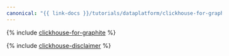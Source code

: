 ```yaml
---
canonical: "{{ link-docs }}/tutorials/dataplatform/clickhouse-for-graphite"
---
```


{% include [clickhouse-for-graphite](../../_tutorials/dataplatform/clickhouse-for-graphite.md) %}

{% include [clickhouse-disclaimer](../../_includes/clickhouse-disclaimer.md) %}
